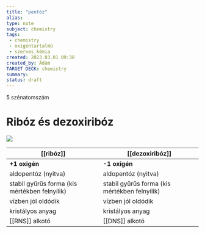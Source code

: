 ```yaml
---
title: "pentóz"
alias: 
type: note
subject: chemistry
tags:
 - chemistry
 - oxigéntartalmú
 - szerves_kémia
created: 2023.03.01 09:38
created_by: Ádám
TARGET DECK: chemistry
summary: 
status: draft 
---
```

5 szénatomszám

# Ribóz és dezoxiribóz
![](https://healthjade.com/wp-content/uploads/2018/08/ribose.jpg)

| [[ribóz]]                                     | [[dezoxiribóz]]                               |
| --------------------------------------------- | --------------------------------------------- |
| **+1 oxigén**                                 | **-1 oxigén**                                 |
| aldopentóz (nyitva)                                    | aldopentóz (nyitva)                                   |
| stabil gyűrűs forma (kis mértékben felnyílik) | stabil gyűrűs forma (kis mértékben felnyílik) |
| vízben jól oldódik                            | vízben jól oldódik                            |
| kristályos anyag                              | kristályos anyag                              |
| [[RNS]] alkotó                                | [[DNS]] alkotó                                              |
